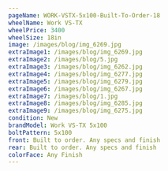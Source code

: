```yaml
---
pageName: WORK-VSTX-5x100-Built-To-Order-18
wheelName: Work VS-TX
wheelPrice: 3400
wheelSize: 18in
image: /images/blog/img_6269.jpg
extraImage1: /images/blog/img_6269.jpg
extraImage2: /images/blog/5.jpg
extraImage3: /images/blog/img_6262.jpg
extraImage4: /images/blog/img_6277.jpg
extraImage5: /images/blog/img_6279.jpg
extraImage6: /images/blog/img_6267.jpg
extraImage7: /images/blog/1.jpg
extraImage8: /images/blog/img_6285.jpg
extraImage9: /images/blog/img_6275.jpg
condition: New
brandModel: Work VS-TX 5x100
boltPattern: 5x100
front: Built to order. Any specs and finish
rear: Built to order. Any specs and finish
colorFace: Any Finish
---
```

